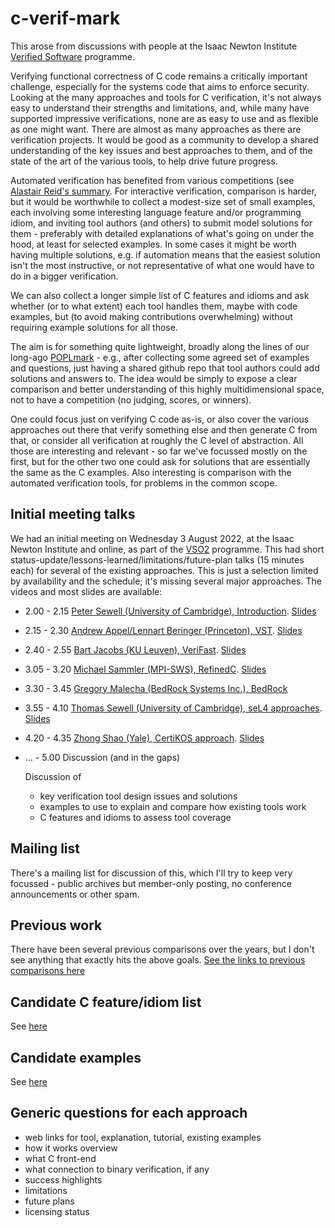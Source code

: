 # c-verif-mark

This arose from discussions with people at the Isaac Newton Institute [Verified Software](https://www.newton.ac.uk/event/vso2/) programme.


Verifying functional correctness of C code remains a critically important challenge, especially for the systems code that aims to enforce security. 
Looking at the many approaches and tools for C verification, it's not always easy to understand their strengths and limitations, and, while many have supported impressive verifications, none are as easy to use and as flexible as one might want.   There are almost as many approaches as there are verification projects.  It would be good as a community to develop a shared understanding of the key issues and best approaches to them, and of the state of the art of the various tools, to help drive future progress. 

Automated verification has benefited from various competitions (see [Alastair Reid's summary](https://alastairreid.github.io/verification-competitions/).  For interactive verification, comparison is harder, but it would be worthwhile to collect a modest-size set of small examples, each involving some interesting language feature and/or programming idiom, and inviting tool authors (and others) to submit model solutions for them - preferably with detailed explanations of what's going on under the hood, at least for selected examples.  In some cases it might be worth having multiple solutions, e.g. if automation means that the easiest solution isn't the most instructive, or not representative of what one would have to do in a bigger verification.

We can also collect a longer simple list of C features and idioms and ask whether (or to what extent) each tool handles them, maybe with code examples, but (to avoid making contributions overwhelming) without requiring example solutions for all those.

The aim is for something quite lightweight, broadly along the lines of our long-ago [POPLmark](https://www.seas.upenn.edu/~plclub/poplmark/) - e.g., after collecting some agreed set of examples and questions, just having a shared github repo that tool authors could add solutions and answers to.  The idea would be simply to expose a clear comparison and better understanding of this highly multidimensional space, not to have a competition (no judging, scores, or winners).



One could focus just on verifying C code as-is, or also cover the various approaches out there that verify something else and then generate C from that, or consider all verification at roughly the C level of abstraction.  All those are interesting and relevant - so far we've focussed mostly on the first, but for the other two one could ask for solutions that are essentially the same as the C examples.   Also interesting is comparison with the automated verification tools, for problems in the common scope. 


## Initial meeting talks

We had an initial meeting on Wednesday 3 August 2022, at the Isaac Newton Institute and online, as part of the [VSO2](https://www.newton.ac.uk/event/vso2/) programme.  This had 
short status-update/lessons-learned/limitations/future-plan talks (15 minutes each) for several of the existing approaches.  This is just a selection limited by availability and the schedule; it's missing several major approaches.  The videos and most slides are available:

- 2.00 - 2.15 [Peter Sewell (University of Cambridge), Introduction](https://www.newton.ac.uk/seminar/36483).   [Slides](notes/notes02-2022-08-03-INI-all-slides/Peter_Sewell_Intro.pdf)
- 2.15 - 2.30 [Andrew Appel/Lennart Beringer (Princeton), VST](https://www.newton.ac.uk/seminar/36847).   [Slides](notes/notes02-2022-08-03-INI-all-slides/Andrew_Appel_VST.pdf)
- 2.40 - 2.55 [Bart Jacobs (KU Leuven), VeriFast](https://www.newton.ac.uk/seminar/36848).   [Slides](notes/notes02-2022-08-03-INI-all-slides/Bart_Jacobs_VeriFast.pptx)
- 3.05 - 3.20 [Michael Sammler (MPI-SWS), RefinedC](https://www.newton.ac.uk/seminar/36849).   [Slides](notes/notes02-2022-08-03-INI-all-slides/Michael_Sammler_RefinedC.pdf)
- 3.30 - 3.45 [Gregory Malecha (BedRock Systems Inc.), BedRock](https://www.newton.ac.uk/seminar/36851)
- 3.55 - 4.10 [Thomas Sewell (University of Cambridge), seL4 approaches](https://www.newton.ac.uk/seminar/36850).   [Slides](notes/notes02-2022-08-03-INI-all-slides/Thomas_Sewell_seL4.pdf)
- 4.20 - 4.35 [Zhong Shao (Yale), CertiKOS approach](https://www.newton.ac.uk/seminar/36852).   [Slides](notes/notes02-2022-08-03-INI-all-slides/Zhong_Shao_CertiKOS.pdf)
- ...  - 5.00 Discussion (and in the gaps)

    Discussion of 

    - key verification tool design issues and solutions
    - examples to use to explain and compare how existing tools work
    - C features and idioms to assess tool coverage


## Mailing list

There's a mailing list for discussion of this, which I'll try to keep very focussed - public archives but member-only posting, no conference announcements or other spam. 



## Previous work

There have been several previous comparisons over the years, but I don't see anything that exactly hits the above goals.  [See the links to previous comparisons here](notes/notes05-previous-comparisons.md)



##  Candidate C feature/idiom list

See [here](notes/notes03-C-features-and-idioms/README.md)

## Candidate examples

See [here](notes/notes04-examples/README.md)

## Generic questions for each approach

- web links for tool, explanation, tutorial, existing examples
- how it works overview
- what C front-end
- what connection to binary verification, if any
- success highlights
- limitations
- future plans
- licensing status



